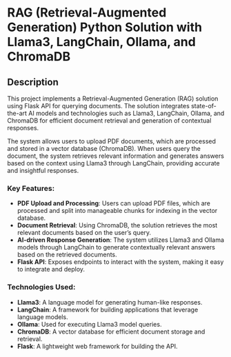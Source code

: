 # RAG (Retrieval-Augmented Generation) Python Solution with Llama3, LangChain, Ollama, and ChromaDB

## Description
This project implements a Retrieval-Augmented Generation (RAG) solution using Flask API for querying documents. The solution integrates state-of-the-art AI models and technologies such as Llama3, LangChain, Ollama, and ChromaDB for efficient document retrieval and generation of contextual responses. 

The system allows users to upload PDF documents, which are processed and stored in a vector database (ChromaDB). When users query the document, the system retrieves relevant information and generates answers based on the context using Llama3 through LangChain, providing accurate and insightful responses.

### Key Features:
- **PDF Upload and Processing**: Users can upload PDF files, which are processed and split into manageable chunks for indexing in the vector database.
- **Document Retrieval**: Using ChromaDB, the solution retrieves the most relevant documents based on the user’s query.
- **AI-driven Response Generation**: The system utilizes Llama3 and Ollama models through LangChain to generate contextually relevant answers based on the retrieved documents.
- **Flask API**: Exposes endpoints to interact with the system, making it easy to integrate and deploy.

### Technologies Used:
- **Llama3**: A language model for generating human-like responses.
- **LangChain**: A framework for building applications that leverage language models.
- **Ollama**: Used for executing Llama3 model queries.
- **ChromaDB**: A vector database for efficient document storage and retrieval.
- **Flask**: A lightweight web framework for building the API.

